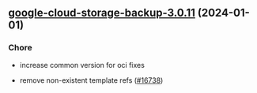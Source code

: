 

## [google-cloud-storage-backup-3.0.11](https://github.com/truecharts/charts/compare/google-cloud-storage-backup-3.0.10...google-cloud-storage-backup-3.0.11) (2024-01-01)

### Chore



- increase common version for oci fixes

- remove non-existent template refs ([#16738](https://github.com/truecharts/charts/issues/16738))